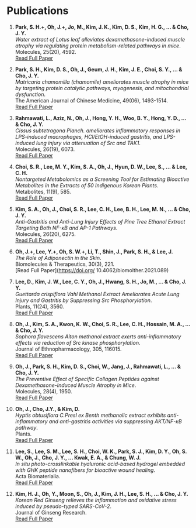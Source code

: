 # Publications

1. **Park, S. H.+, Oh, J.+, Jo, M., Kim, J. K., Kim, D. S., Kim, H. G., ... & Cho, J. Y.**  
   *Water extract of Lotus leaf alleviates dexamethasone-induced muscle atrophy via regulating protein metabolism-related pathways in mice*.  
   Molecules, 25(20), 4592.  
   [Read Full Paper](https://doi.org/10.3390/molecules25204592)

2. **Park, S. H., Kim, D. S., Oh, J., Geum, J. H., Kim, J. E., Choi, S. Y., ... & Cho, J. Y.**  
   *Matricaria chamomilla (chamomile) ameliorates muscle atrophy in mice by targeting protein catalytic pathways, myogenesis, and mitochondrial dysfunction*.  
   The American Journal of Chinese Medicine, 49(06), 1493-1514.  
   [Read Full Paper](https://doi.org/10.1142/S0192415X21500701)

3. **Rahmawati, L., Aziz, N., Oh, J., Hong, Y. H., Woo, B. Y., Hong, Y. D., ... & Cho, J. Y.**  
   *Cissus subtetragona Planch. ameliorates inflammatory responses in LPS-induced macrophages, HCl/EtOH-induced gastritis, and LPS-induced lung injury via attenuation of Src and TAK1*.  
   Molecules, 26(19), 6073.  
   [Read Full Paper](https://doi.org/10.3390/molecules26196073)

4. **Choi, S. R., Lee, M. Y., Kim, S. A., Oh, J., Hyun, D. W., Lee, S., ... & Lee, C. H.**  
   *Nontargeted Metabolomics as a Screening Tool for Estimating Bioactive Metabolites in the Extracts of 50 Indigenous Korean Plants*.  
   Metabolites, 11(9), 585.  
   [Read Full Paper](https://doi.org/10.3390/metabo11090585)

5. **Kim, S. A., Oh, J., Choi, S. R., Lee, C. H., Lee, B. H., Lee, M. N., ... & Cho, J. Y.**  
   *Anti-Gastritis and Anti-Lung Injury Effects of Pine Tree Ethanol Extract Targeting Both NF-κB and AP-1 Pathways*.  
   Molecules, 26(20), 6275.  
   [Read Full Paper](https://doi.org/10.3390/molecules26206275)

6. **Oh, J.+, Lee, Y.+, Oh, S. W.+, Li, T., Shin, J., Park, S. H., & Lee, J.**  
   *The Role of Adiponectin in the Skin*.  
   Biomolecules & Therapeutics, 30(3), 221.  
   [Read Full Paper](https://doi.org/ 10.4062/biomolther.2021.089)

7. **Lee, D., Kim, J. W., Lee, C. Y., Oh, J., Hwang, S. H., Jo, M., ... & Cho, J. Y.**  
   *Guettarda crispiflora Vahl Methanol Extract Ameliorates Acute Lung Injury and Gastritis by Suppressing Src Phosphorylation*.  
   Plants, 11(24), 3560.  
   [Read Full Paper](https://doi.org/10.3390/plants11243560)

8. **Oh, J., Kim, S. A., Kwon, K. W., Choi, S. R., Lee, C. H., Hossain, M. A., ... & Cho, J. Y.**  
   *Sophora flavescens Aiton methanol extract exerts anti-inflammatory effects via reduction of Src kinase phosphorylation*.  
   Journal of Ethnopharmacology, 305, 116015.  
   [Read Full Paper](https://doi.org/10.1016/j.jep.2022.116015)

9. **Oh, J., Park, S. H., Kim, D. S., Choi, W., Jang, J., Rahmawati, L., ... & Cho, J. Y.**  
   *The Preventive Effect of Specific Collagen Peptides against Dexamethasone-Induced Muscle Atrophy in Mice*.  
   Molecules, 28(4), 1950.  
   [Read Full Paper](https://doi.org/10.3390/molecules28041950)

10. **Oh, J., Cho, J.Y., & Kim, D.**  
    *Hyptis obtusiflora C.Presl ex Benth methanolic extract exhibits anti-inflammatory and anti-gastritis activities via suppressing AKT/NF-κB pathway*.  
    Plants.  
    [Read Full Paper](https://doi.org/10.3390/plants12051146)

11. **Lee, S., Lee, S. M., Lee, S. H., Choi, W. K., Park, S. J., Kim, D. Y., Oh, S. W., Oh, J., Cho, J. Y., ... Kwak, E. A., & Chung, W. J.**  
    *In situ photo-crosslinkable hyaluronic acid-based hydrogel embedded with GHK peptide nanofibers for bioactive wound healing*.  
    Acta Biomaterialia.  
    [Read Full Paper](https://doi.org/10.1016/j.actbio.2023.10.011)

12. **Kim, H. J., Oh, Y., Moon, S., Oh, J., Kim, J. H., Lee, S. H., ... & Cho, J. Y.**  
    *Korean Red Ginseng relieves the inflammation and oxidative stress induced by pseudo-typed SARS-CoV-2*.  
    Journal of Ginseng Research.  
    [Read Full Paper](https://doi.org/10.1016/j.jgr.2024.11.004)
